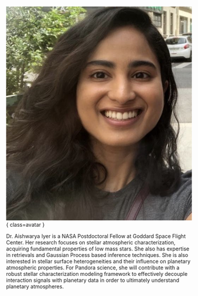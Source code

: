 ![Aishwarya Iyer ](Iyer.jpg){ class=avatar }

Dr. Aishwarya Iyer is a NASA Postdoctoral Fellow at Goddard Space Flight Center. Her research focuses on stellar atmospheric characterization, acquiring fundamental properties of low mass stars. She also has expertise in retrievals and Gaussian Process based inference techniques. She is also interested in stellar surface heterogeneities and their influence on planetary atmospheric properties. For Pandora science, she will contribute with a robust stellar characterization modeling framework to effectively decouple interaction signals with planetary data in order to ultimately understand planetary atmospheres.  

